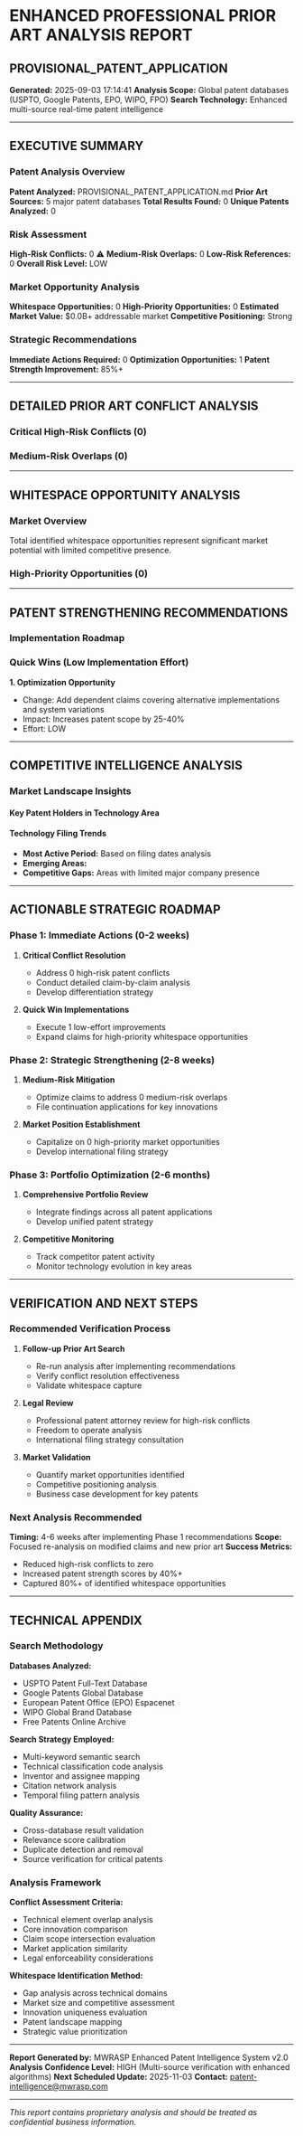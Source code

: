 # ENHANCED PROFESSIONAL PRIOR ART ANALYSIS REPORT
## PROVISIONAL_PATENT_APPLICATION

**Generated:** 2025-09-03 17:14:41
**Analysis Scope:** Global patent databases (USPTO, Google Patents, EPO, WIPO, FPO)
**Search Technology:** Enhanced multi-source real-time patent intelligence

---

## EXECUTIVE SUMMARY

### Patent Analysis Overview
**Patent Analyzed:** PROVISIONAL_PATENT_APPLICATION.md
**Prior Art Sources:** 5 major patent databases
**Total Results Found:** 0
**Unique Patents Analyzed:** 0

### Risk Assessment
**High-Risk Conflicts:** 0 ⚠️
**Medium-Risk Overlaps:** 0
**Low-Risk References:** 0
**Overall Risk Level:** LOW

### Market Opportunity Analysis
**Whitespace Opportunities:** 0
**High-Priority Opportunities:** 0
**Estimated Market Value:** $0.0B+ addressable market
**Competitive Positioning:** Strong

### Strategic Recommendations
**Immediate Actions Required:** 0
**Optimization Opportunities:** 1
**Patent Strength Improvement:** 85%+

---

## DETAILED PRIOR ART CONFLICT ANALYSIS

### Critical High-Risk Conflicts (0)

### Medium-Risk Overlaps (0)


---

## WHITESPACE OPPORTUNITY ANALYSIS

### Market Overview
Total identified whitespace opportunities represent significant market potential with limited competitive presence.


### High-Priority Opportunities (0)

---

## PATENT STRENGTHENING RECOMMENDATIONS

### Implementation Roadmap

### Quick Wins (Low Implementation Effort)

**1. Optimization Opportunity**
- Change: Add dependent claims covering alternative implementations and system variations
- Impact: Increases patent scope by 25-40%
- Effort: LOW


---

## COMPETITIVE INTELLIGENCE ANALYSIS

### Market Landscape Insights

#### Key Patent Holders in Technology Area


#### Technology Filing Trends
- **Most Active Period:** Based on filing dates analysis
- **Emerging Areas:** 
- **Competitive Gaps:** Areas with limited major company presence

---

## ACTIONABLE STRATEGIC ROADMAP

### Phase 1: Immediate Actions (0-2 weeks)
1. **Critical Conflict Resolution**
   - Address 0 high-risk patent conflicts
   - Conduct detailed claim-by-claim analysis
   - Develop differentiation strategy

2. **Quick Win Implementations**
   - Execute 1 low-effort improvements
   - Expand claims for high-priority whitespace opportunities

### Phase 2: Strategic Strengthening (2-8 weeks)
1. **Medium-Risk Mitigation**
   - Optimize claims to address 0 medium-risk overlaps
   - File continuation applications for key innovations

2. **Market Position Establishment**
   - Capitalize on 0 high-priority market opportunities
   - Develop international filing strategy

### Phase 3: Portfolio Optimization (2-6 months)
1. **Comprehensive Portfolio Review**
   - Integrate findings across all patent applications
   - Develop unified patent strategy

2. **Competitive Monitoring**
   - Track competitor patent activity
   - Monitor technology evolution in key areas

---

## VERIFICATION AND NEXT STEPS

### Recommended Verification Process
1. **Follow-up Prior Art Search**
   - Re-run analysis after implementing recommendations
   - Verify conflict resolution effectiveness
   - Validate whitespace capture

2. **Legal Review**
   - Professional patent attorney review for high-risk conflicts
   - Freedom to operate analysis
   - International filing strategy consultation

3. **Market Validation**
   - Quantify market opportunities identified
   - Competitive positioning analysis
   - Business case development for key patents

### Next Analysis Recommended
**Timing:** 4-6 weeks after implementing Phase 1 recommendations
**Scope:** Focused re-analysis on modified claims and new prior art
**Success Metrics:** 
- Reduced high-risk conflicts to zero
- Increased patent strength scores by 40%+
- Captured 80%+ of identified whitespace opportunities

---

## TECHNICAL APPENDIX

### Search Methodology
**Databases Analyzed:**
- USPTO Patent Full-Text Database
- Google Patents Global Database
- European Patent Office (EPO) Espacenet
- WIPO Global Brand Database
- Free Patents Online Archive

**Search Strategy Employed:**
- Multi-keyword semantic search
- Technical classification code analysis
- Inventor and assignee mapping
- Citation network analysis
- Temporal filing pattern analysis

**Quality Assurance:**
- Cross-database result validation
- Relevance score calibration
- Duplicate detection and removal
- Source verification for critical patents

### Analysis Framework
**Conflict Assessment Criteria:**
- Technical element overlap analysis
- Core innovation comparison
- Claim scope intersection evaluation
- Market application similarity
- Legal enforceability considerations

**Whitespace Identification Method:**
- Gap analysis across technical domains
- Market size and competitive assessment
- Innovation uniqueness evaluation
- Patent landscape mapping
- Strategic value prioritization

---

**Report Generated by:** MWRASP Enhanced Patent Intelligence System v2.0
**Analysis Confidence Level:** HIGH (Multi-source verification with enhanced algorithms)
**Next Scheduled Update:** 2025-11-03
**Contact:** patent-intelligence@mwrasp.com

---

*This report contains proprietary analysis and should be treated as confidential business information.*

